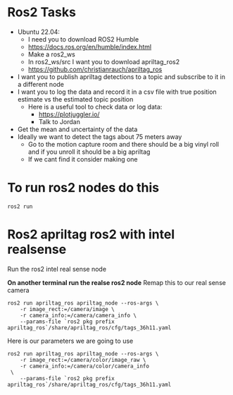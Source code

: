 # Ros2 Tasks
- Ubuntu 22.04:
    - I need you to download ROS2 Humble
    - https://docs.ros.org/en/humble/index.html
    - Make a ros2_ws 
    - In ros2_ws/src I want you to download apriltag_ros2
    - https://github.com/christianrauch/apriltag_ros
- I want you to publish apriltag detections to a topic and subscribe to it in a different node
- I want you to log the data and record it in a csv file 
with true position estimate vs the estimated topic position 
    - Here is a useful tool to check data or log data:
        - https://plotjuggler.io/ 
        - Talk to Jordan 
- Get the mean and uncertainty of the data 
- Ideally we want to detect the tags about 75 meters away 
    - Go to the motion capture room and there should be a big vinyl roll and if you unroll it should be a big apriltag 
    - If we cant find it consider making one 

# To run ros2 nodes do this
```
ros2 run 
```

# Ros2 apriltag ros2 with intel realsense 
Run the ros2 intel real sense node

**On another terminal run the realse ros2 node**
Remap this to our real sense camera
```
ros2 run apriltag_ros apriltag_node --ros-args \
    -r image_rect:=/camera/image \
    -r camera_info:=/camera/camera_info \
    --params-file `ros2 pkg prefix apriltag_ros`/share/apriltag_ros/cfg/tags_36h11.yaml
```

Here is our parameters we are going to use
```
ros2 run apriltag_ros apriltag_node --ros-args \
    -r image_rect:=/camera/color/image_raw \
    -r camera_info:=/camera/color/camera_info
 \
    --params-file `ros2 pkg prefix apriltag_ros`/share/apriltag_ros/cfg/tags_36h11.yaml
```

